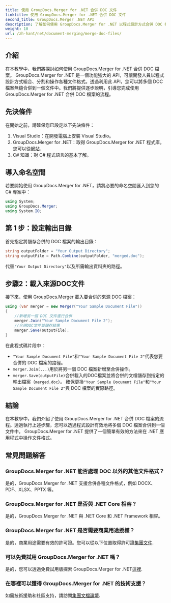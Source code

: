 ```yaml
---
title: 使用 GroupDocs.Merger for .NET 合併 DOC 文件
linktitle: 使用 GroupDocs.Merger for .NET 合併 DOC 文件
second_title: GroupDocs.Merger .NET API
description: 了解如何使用 GroupDocs.Merger for .NET 以程式設計方式合併 DOC 檔案。按照我們的逐步指南將多個文件無縫合併為一個。
weight: 10
url: /zh-hant/net/document-merging/merge-doc-files/
---
```

## 介紹
在本教學中，我們將探討如何使用 GroupDocs.Merger for .NET 合併 DOC 檔案。 GroupDocs.Merger for .NET 是一個功能強大的 API，可讓開發人員以程式設計方式組合、分割和操作各種文件格式。透過利用此 API，您可以將多個 DOC 檔案無縫合併到一個文件中。我們將提供逐步說明，引導您完成使用 GroupDocs.Merger for .NET 合併 DOC 檔案的流程。
## 先決條件
在開始之前，請確保您已設定以下先決條件：
1. Visual Studio：在開發電腦上安裝 Visual Studio。
2.  GroupDocs.Merger for .NET：取得 GroupDocs.Merger for .NET 程式庫。您可以從[網站](https://releases.groupdocs.com/merger/net/).
3. C# 知識：對 C# 程式語言的基本了解。
## 導入命名空間
若要開始使用 GroupDocs.Merger for .NET，請將必要的命名空間匯入到您的 C# 專案中：
```csharp
using System; 
using GroupDocs.Merger;
using System.IO;
```
## 第 1 步：設定輸出目錄
首先指定將儲存合併的 DOC 檔案的輸出目錄：
```csharp
string outputFolder = "Your Output Directory";
string outputFile = Path.Combine(outputFolder, "merged.doc");
```
代替`"Your Output Directory"`以及所需輸出資料夾的路徑。
## 步驟2：載入來源DOC文件
接下來，使用 GroupDocs.Merger 載入要合併的來源 DOC 檔案：
```csharp
using (var merger = new Merger("Your Sample Document File"))
{
    //新增另一個 DOC 文件進行合併
    merger.Join("Your Sample Document File 2");
    //合併DOC文件並儲存結果
    merger.Save(outputFile);
}
```
在此程式碼片段中：
- `"Your Sample Document File"`和`"Your Sample Document File 2"`代表您要合併的 DOC 檔案的路徑。
- `merger.Join(...)`用於將另一個 DOC 檔案新增至合併操作。
- `merger.Save(outputFile)`合併載入的DOC檔案並將合併的文檔儲存到指定的輸出檔案（`merged.doc`）。
確保更換`"Your Sample Document File"`和`"Your Sample Document File 2"`與 DOC 檔案的實際路徑。
## 結論
在本教學中，我們介紹了使用 GroupDocs.Merger for .NET 合併 DOC 檔案的流程。透過執行上述步驟，您可以透過程式設計有效地將多個 DOC 檔案合併到一個文件中。 GroupDocs.Merger for .NET 提供了一個簡單有效的方法來在 .NET 應用程式中操作文件格式。

## 常見問題解答
### GroupDocs.Merger for .NET 能否處理 DOC 以外的其他文件格式？
是的，GroupDocs.Merger for .NET 支援合併各種文件格式，例如 DOCX、PDF、XLSX、PPTX 等。
### GroupDocs.Merger for .NET 是否與 .NET Core 相容？
是的，GroupDocs.Merger for .NET 與 .NET Core 和 .NET Framework 相容。
### GroupDocs.Merger for .NET 是否需要商業用途授權？
是的，商業用途需要有效的許可證。您可以從以下位置取得許可證[集團文件](https://purchase.groupdocs.com/buy).
### 可以免費試用 GroupDocs.Merger for .NET 嗎？
是的，您可以透過免費試用版探索 GroupDocs.Merger for .NET[這裡](https://releases.groupdocs.com/).
### 在哪裡可以獲得 GroupDocs.Merger for .NET 的技術支援？
如需技術援助和社區支持，請訪問[集團文檔論壇](https://forum.groupdocs.com/c/merger/32).